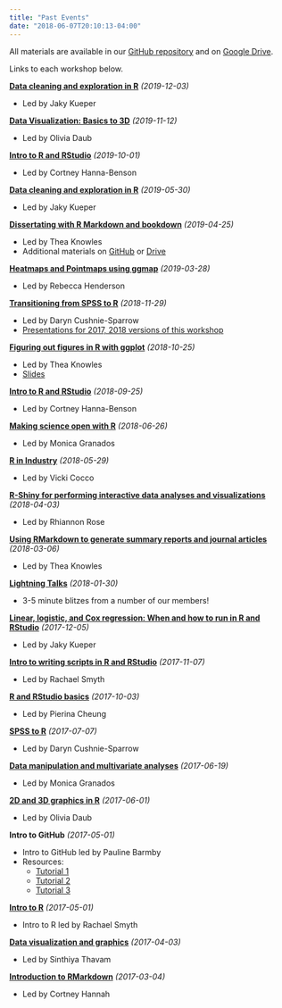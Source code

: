 ```yaml
---
title: "Past Events"
date: "2018-06-07T20:10:13-04:00"
---
```


All materials are available in our [GitHub repository](https://github.com/rladies/meetup-presentations_london_ontario) and on [Google Drive](https://drive.google.com/drive/folders/0BzCQiZLG7vQmVm9ISndsRzllbTA?usp=sharing).

Links to each workshop below.

[**Data cleaning and exploration in R**](https://github.com/rladies/meetup-presentations_london_ontario/tree/master/2019-12-03_exploration) *(2019-12-03)*

- Led by Jaky Kueper

[**Data Visualization: Basics to 3D**](https://github.com/rladies/meetup-presentations_london_ontario/tree/master/2019-11-12_DataViz) *(2019-11-12)*

- Led by Olivia Daub

[**Intro to R and RStudio**](https://github.com/rladies/meetup-presentations_london_ontario/tree/master/2019-10-01_Intro2R-RStudio) *(2019-10-01)*

- Led by Cortney Hanna-Benson

[**Data cleaning and exploration in R**](https://github.com/rladies/meetup-presentations_london_ontario/tree/master/2019-05-20_exploration-cleaning) *(2019-05-30)*

- Led by Jaky Kueper

[**Dissertating with R Markdown and bookdown**](https://bookdown.org/thea_knowles/dissertating_rmd_presentation/) *(2019-04-25)*

- Led by Thea Knowles
- Additional materials on [GitHub](https://github.com/rladies/meetup-presentations_london_ontario/tree/master/2019-04-25_dissertating) or [Drive](https://drive.google.com/drive/folders/1oNEl6DePF3VSfFQdgQFLxW-_eqs9D24X)

[**Heatmaps and Pointmaps using ggmap**](https://github.com/rladies/meetup-presentations_london_ontario/tree/master/2019-03-28_ggmap) *(2019-03-28)*

- Led by Rebecca Henderson

[**Transitioning from SPSS to R**](https://github.com/rladies/meetup-presentations_london_ontario/tree/master/2018-11-29_SPSS2R) *(2018-11-29)*

- Led by Daryn Cushnie-Sparrow
- [Presentations for 2017, 2018 versions of this workshop](https://rladiesldnont.netlify.com/2018/11/28/2018-11-28-spss-2-r-materials/)

[**Figuring out figures in R with ggplot**](https://github.com/rladies/meetup-presentations_london_ontario/tree/master/2018-10-25_ggplot) *(2018-10-25)*

- Led by Thea Knowles
- [Slides](https://rladiesldnont.netlify.com/slides/ggplot_workshop)


[**Intro to R and RStudio**](https://github.com/rladies/meetup-presentations_london_ontario/tree/master/2018-09-25_Intro2R-RStudio) *(2018-09-25)*

- Led by Cortney Hanna-Benson

[**Making science open with R**](https://github.com/rladies/meetup-presentations_london_ontario/tree/master/2018-06-26_OpenSci) *(2018-06-26)*

- Led by Monica Granados


[**R in Industry**](https://github.com/rladies/meetup-presentations_london_ontario/tree/master/2018-05-29_industry) *(2018-05-29)*

- Led by Vicki Cocco

[**R-Shiny for performing interactive data analyses and visualizations**](https://github.com/rladies/meetup-presentations_london_ontario/tree/master/2018-04-03_Shiny) *(2018-04-03)*

- Led by Rhiannon Rose

[**Using RMarkdown to generate summary reports and journal articles**](https://github.com/rladies/meetup-presentations_london_ontario/tree/master/2018-03-06_rmarkdown) *(2018-03-06)*

- Led by Thea Knowles

[**Lightning Talks**](https://github.com/rladies/meetup-presentations_london_ontario/tree/master/2018-01-30_lightningTalks) *(2018-01-30)*

- 3-5 minute blitzes from a number of our members!

[**Linear, logistic, and Cox regression: When and how to run in R and RStudio**](https://github.com/rladies/meetup-presentations_london_ontario/tree/master/2017-12-05_regression) *(2017-12-05)*

- Led by Jaky Kueper

[**Intro to writing scripts in R and RStudio**](https://github.com/rladies/meetup-presentations_london_ontario/tree/master/2017-11-07_Intro2RScripting) *(2017-11-07)*

- Led by Rachael Smyth

[**R and RStudio basics**](https://github.com/rladies/meetup-presentations_london_ontario/tree/master/2017-10-03_Intro2R-RStudio) *(2017-10-03)*

- Led by Pierina Cheung

[**SPSS to R**](https://github.com/rladies/meetup-presentations_london_ontario/tree/master/2017-07-07_SPSS2R) *(2017-07-07)*

- Led by Daryn Cushnie-Sparrow

[**Data manipulation and multivariate analyses**](https://github.com/rladies/meetup-presentations_london_ontario/tree/master/2017-06-19_DataManip-MultivarAnalysis) *(2017-06-19)*

- Led by Monica Granados

[**2D and 3D graphics in R**](https://github.com/rladies/meetup-presentations_london_ontario/tree/master/2017-06-01_3DGraphics) *(2017-06-01)*

- Led by Olivia Daub

**Intro to GitHub** *(2017-05-01)*

- Intro to GitHub led by Pauline Barmby
- Resources:
     - [Tutorial 1](http://product.hubspot.com/blog/git-and-github-tutorial-for-beginners)
     - [Tutorial 2](http://swcarpentry.github.io/git-novice/)
     - [Tutorial 3](https://www.atlassian.com/git/tutorials)


[**Intro to R**](https://github.com/rladies/meetup-presentations_london_ontario/tree/master/2017-05-01_Intro2R) *(2017-05-01)*

- Intro to R led by Rachael Smyth

[**Data visualization and graphics**](https://github.com/rladies/meetup-presentations_london_ontario/tree/master/2017-04-03_DataViz) *(2017-04-03)*

- Led by Sinthiya Thavam

[**Introduction to RMarkdown**](https://github.com/rladies/meetup-presentations_london_ontario/tree/master/2017-03-04_Intro2RMarkdown) *(2017-03-04)*

- Led by Cortney Hannah


